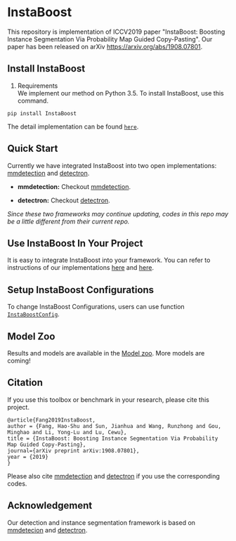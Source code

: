 # InstaBoost

This repository is implementation of ICCV2019 paper "InstaBoost: Boosting Instance Segmentation Via Probability Map Guided Copy-Pasting". Our paper has been released on arXiv https://arxiv.org/abs/1908.07801. 

## Install InstaBoost

1. Requirements  
We implement our method on Python 3.5. To install InstaBoost, use this command. 

```
pip install InstaBoost
```

The detail implementation can be found [`here`](https://github.com/GothicAi/InstaBoost-pypi).

## Quick Start

Currently we have integrated InstaBoost into two open implementations: [mmdetection](https://github.com/open-mmlab/mmdetection) and [detectron](https://github.com/roytseng-tw/Detectron.pytorch).

* **mmdetection:** Checkout [mmdetection](mmdetection).  

* **detectron:** Checkout [detectron](detectron). 

*Since these two frameworks may continue updating, codes in this repo may be a little different from their current repo.*

## Use InstaBoost In Your Project

It is easy to integrate InstaBoost into your framework. You can refer to instructions of our implementations [here](mmdetection#implementation) and [here](mmdetection#implementation).

## Setup InstaBoost Configurations

To change InstaBoost Configurations, users can use function [`InstaBoostConfig`](https://github.com/GothicAi/InstaBoost-pypi#instaboostconfig).

## Model Zoo

Results and models are available in the [Model zoo](MODEL_ZOO.md).  More models are coming!

## Citation

If you use this toolbox or benchmark in your research, please cite this project.

```
@article{Fang2019InstaBoost,
author = {Fang, Hao-Shu and Sun, Jianhua and Wang, Runzhong and Gou, Minghao and Li, Yong-Lu and Lu, Cewu},
title = {InstaBoost: Boosting Instance Segmentation Via Probability Map Guided Copy-Pasting},
journal={arXiv preprint arXiv:1908.07801},
year = {2019}
}
```
Please also cite [mmdetection](https://github.com/open-mmlab/mmdetection) and [detectron](https://github.com/roytseng-tw/Detectron.pytorch) if you use the corresponding codes.


## Acknowledgement

Our detection and instance segmentation framework is based on [mmdetecion](https://github.com/open-mmlab/mmdetection) and [detectron](https://github.com/roytseng-tw/Detectron.pytorch).

